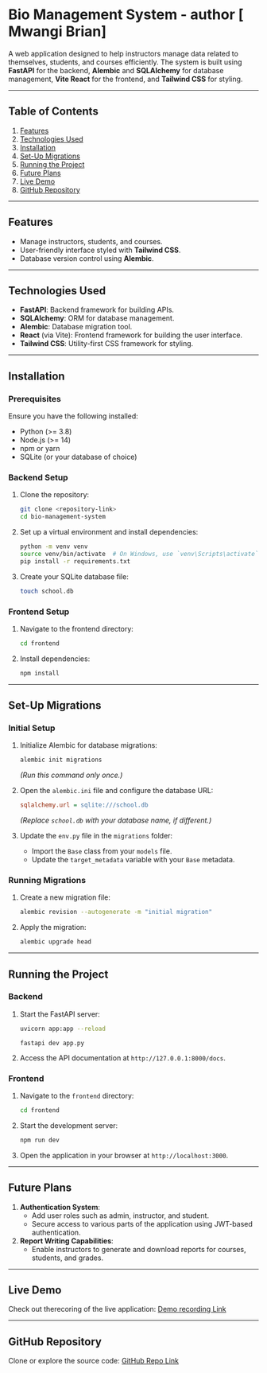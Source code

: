 # Bio Management System - author [ Mwangi Brian]

A web application designed to help instructors manage data related to themselves, students, and courses efficiently. The system is built using **FastAPI** for the backend, **Alembic** and **SQLAlchemy** for database management, **Vite React** for the frontend, and **Tailwind CSS** for styling.

---

## Table of Contents

1. [Features](#features)
2. [Technologies Used](#technologies-used)
3. [Installation](#installation)
4. [Set-Up Migrations](#set-up-migrations)
5. [Running the Project](#running-the-project)
6. [Future Plans](#future-plans)
7. [Live Demo](#live-demo)
8. [GitHub Repository](#github-repository)

---

## Features

- Manage instructors, students, and courses.
- User-friendly interface styled with **Tailwind CSS**.
- Database version control using **Alembic**.

---

## Technologies Used

- **FastAPI**: Backend framework for building APIs.
- **SQLAlchemy**: ORM for database management.
- **Alembic**: Database migration tool.
- **React** (via Vite): Frontend framework for building the user interface.
- **Tailwind CSS**: Utility-first CSS framework for styling.

---

## Installation

### Prerequisites

Ensure you have the following installed:

- Python (>= 3.8)
- Node.js (>= 14)
- npm or yarn
- SQLite (or your database of choice)

### Backend Setup

1. Clone the repository:

   ```bash
   git clone <repository-link>
   cd bio-management-system
   ```

2. Set up a virtual environment and install dependencies:

   ```bash
   python -m venv venv
   source venv/bin/activate  # On Windows, use `venv\Scripts\activate`
   pip install -r requirements.txt
   ```

3. Create your SQLite database file:
   ```bash
   touch school.db
   ```

### Frontend Setup

1. Navigate to the frontend directory:

   ```bash
   cd frontend
   ```

2. Install dependencies:
   ```bash
   npm install
   ```

---

## Set-Up Migrations

### Initial Setup

1. Initialize Alembic for database migrations:

   ```bash
   alembic init migrations
   ```

   _(Run this command only once.)_

2. Open the `alembic.ini` file and configure the database URL:

   ```ini
   sqlalchemy.url = sqlite:///school.db
   ```

   _(Replace `school.db` with your database name, if different.)_

3. Update the `env.py` file in the `migrations` folder:
   - Import the `Base` class from your `models` file.
   - Update the `target_metadata` variable with your `Base` metadata.

### Running Migrations

1. Create a new migration file:

   ```bash
   alembic revision --autogenerate -m "initial migration"
   ```

2. Apply the migration:
   ```bash
   alembic upgrade head
   ```

---

## Running the Project

### Backend

1. Start the FastAPI server:

   ```bash
   uvicorn app:app --reload
   ```

   ```
   fastapi dev app.py
   ```

2. Access the API documentation at `http://127.0.0.1:8000/docs`.

### Frontend

1. Navigate to the `frontend` directory:

   ```bash
   cd frontend
   ```

2. Start the development server:

   ```bash
   npm run dev
   ```

3. Open the application in your browser at `http://localhost:3000`.

---

## Future Plans

1. **Authentication System**:
   - Add user roles such as admin, instructor, and student.
   - Secure access to various parts of the application using JWT-based authentication.
2. **Report Writing Capabilities**:
   - Enable instructors to generate and download reports for courses, students, and grades.

---

## Live Demo

Check out therecoring of the  live application: [Demo recording Link](https://drive.google.com/drive/my-drive)

---

## GitHub Repository

Clone or explore the source code: [GitHub Repo Link](https://github.com/mwangi-student/bio-management-system)
